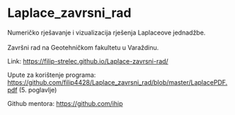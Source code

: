 # Laplace_zavrsni_rad
Numeričko rješavanje i vizualizacija rješenja Laplaceove jednadžbe.<br><br/>
Završni rad na Geotehničkom fakultetu u Varaždinu.


Link: https://filip-strelec.github.io/Laplace-zavrsni-rad/

Upute za korištenje programa: https://github.com/filip4428/Laplace_zavrsni_rad/blob/master/LaplacePDF.pdf (5. poglavlje)

Github mentora: https://github.com/ihip


